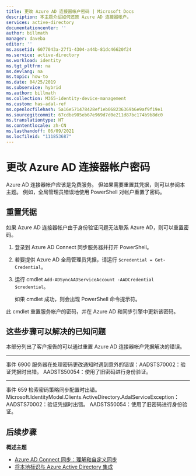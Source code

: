 ```yaml
---
title: 更改 Azure AD 连接器帐户密码 | Microsoft Docs
description: 本主题介绍如何还原 Azure AD 连接器帐户。
services: active-directory
documentationcenter: ''
author: billmath
manager: daveba
editor: ''
ms.assetid: 6077043a-27f1-4304-a44b-81dc46620f24
ms.service: active-directory
ms.workload: identity
ms.tgt_pltfrm: na
ms.devlang: na
ms.topic: how-to
ms.date: 04/25/2019
ms.subservice: hybrid
ms.author: billmath
ms.collection: M365-identity-device-management
ms.custom: has-adal-ref
ms.openlocfilehash: 5a16e571478428ef1eb068236369b6e9af9f19e1
ms.sourcegitcommit: 67cdbe905eb67e969d7d0e211d87bc174b9b8dc0
ms.translationtype: HT
ms.contentlocale: zh-CN
ms.lasthandoff: 06/09/2021
ms.locfileid: "111853687"
---
```

# <a name="change-the-azure-ad-connector-account-password"></a>更改 Azure AD 连接器帐户密码
Azure AD 连接器帐户应该是免费服务。 但如果需要重置其凭据，则可以参阅本主题。 例如，全局管理员错误地使用 PowerShell 对帐户重置了密码。

## <a name="reset-the-credentials"></a>重置凭据
如果 Azure AD 连接器帐户由于身份验证问题无法联系 Azure AD，则可以重置密码。

1. 登录到 Azure AD Connect 同步服务器并打开 PowerShell。
2. 若要提供 Azure AD 全局管理员凭据，请运行 `$credential = Get-Credential`。
3. 运行 cmdlet `Add-ADSyncAADServiceAccount -AADCredential $credential`。

   如果 cmdlet 成功，则会出现 PowerShell 命令提示符。 
   
此 cmdlet 重置服务帐户的密码，并在 Azure AD 和同步引擎中更新该密码。

## <a name="known-issues-these-steps-can-solve"></a>这些步骤可以解决的已知问题
本部分列出了客户报告的可以通过重置 Azure AD 连接器帐户凭据解决的错误。

---
事件 6900 服务器在处理密码更改通知时遇到意外的错误：AADSTS70002：验证凭据时出错。 AADSTS50054：使用了旧密码进行身份验证。

---
事件 659 检索密码策略同步配置时出错。 Microsoft.IdentityModel.Clients.ActiveDirectory.AdalServiceException：AADSTS70002：验证凭据时出错。 AADSTS50054：使用了旧密码进行身份验证。

## <a name="next-steps"></a>后续步骤
**概述主题**

* [Azure AD Connect 同步：理解和自定义同步](how-to-connect-sync-whatis.md)
* [将本地标识与 Azure Active Directory 集成](whatis-hybrid-identity.md)
